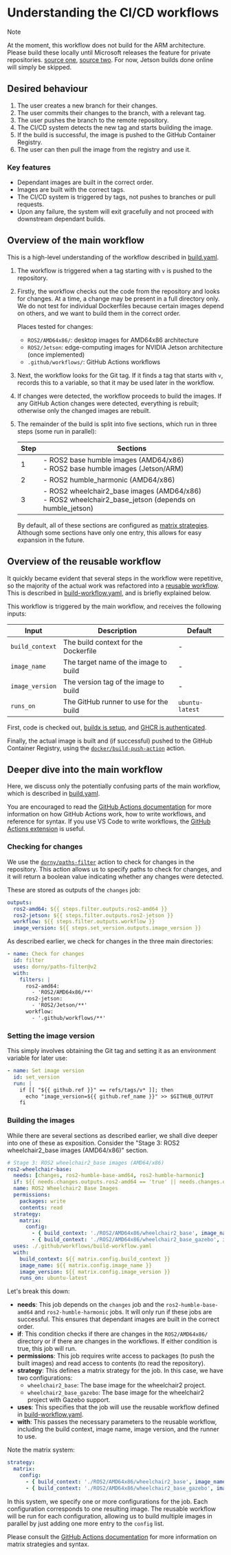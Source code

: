 # Understanding the CI/CD workflows

> [!NOTE]
> At the moment, this workflow does not build for the ARM architecture. Please build these locally until Microsoft releases the feature for private repositories. [source one](https://docs.github.com/en/actions/using-github-hosted-runners/using-github-hosted-runners/about-github-hosted-runners#standard-github-hosted-runners-for-public-repositories), [source two](https://docs.github.com/en/actions/using-github-hosted-runners/using-github-hosted-runners/about-github-hosted-runners#standard-github-hosted-runners-for--private-repositories). For now, Jetson builds done online will simply be skipped.

## Desired behaviour
1.  The user creates a new branch for their changes.
1.  The user commits their changes to the branch, with a relevant tag.
1.  The user pushes the branch to the remote repository.
1.  The CI/CD system detects the new tag and starts building the image.
1.  If the build is successful, the image is pushed to the GitHub Container Registry.
1.  The user can then pull the image from the registry and use it.

### Key features
-   Dependant images are built in the correct order.
-   Images are built with the correct tags.
-   The CI/CD system is triggered by tags, not pushes to branches or pull requests.
-   Upon any failure, the system will exit gracefully and not proceed with downstream dependant builds.

## Overview of the main workflow
This is a high-level understanding of the workflow described in [build.yaml](/.github/workflows/build.yaml).

1.  The workflow is triggered when a tag starting with `v` is pushed to the repository.

1.  Firstly, the workflow checks out the code from the repository and looks for changes. At a time, a change may be present in a full directory only. We do not test for individual Dockerfiles because certain images depend on others, and we want to build them in the correct order.

    Places tested for changes:
    -   `ROS2/AMD64x86/`: desktop images for AMD64x86 architecture
    -   `ROS2/Jetson`: edge-computing images for NVIDIA Jetson architecture (once implemented)
    -   `.github/workflows/`: GitHub Actions workflows

1.  Next, the workflow looks for the Git tag. If it finds a tag that starts with `v`, records this to a variable, so that it may be used later in the workflow.

1.  If changes were detected, the workflow proceeds to build the images. If any GitHub Action changes were detected, everything is rebuilt; otherwise only the changed images are rebuilt.

1.  The remainder of the build is split into five sections, which run in three steps (some run in parallel):

    | Step | Sections |
    | --- | --- |
    | 1 | - ROS2 base humble images (AMD64/x86) <br> - ROS2 base humble images (Jetson/ARM) |
    | 2 | - ROS2 humble_harmonic (AMD64/x86) |
    | 3 | - ROS2 wheelchair2_base images (AMD64/x86) <br> - ROS2 wheelchair2_base_jetson (depends on humble_jetson) |

    By default, all of these sections are configured as [matrix strategies](https://docs.github.com/en/actions/writing-workflows/choosing-what-your-workflow-does/running-variations-of-jobs-in-a-workflow). Although some sections have only one entry, this allows for easy expansion in the future.

## Overview of the reusable workflow
It quickly became evident that several steps in the workflow were repetitive, so the majority of the actual work was refactored into a [reusable workflow](https://docs.github.com/en/actions/sharing-automations/reusing-workflows). This is described in [build-workflow.yaml](/.github/workflows/build-workflow.yaml), and is briefly explained below.

This workflow is triggered by the main workflow, and receives the following inputs:

| Input | Description | Default |
| --- | --- | --- |
| `build_context` | The build context for the Dockerfile | - |
| `image_name` | The target name of the image to build | - |
| `image_version` | The version tag of the image to build | - |
| `runs_on` | The GitHub runner to use for the build | `ubuntu-latest` |

First, code is checked out, [buildx is setup](https://github.com/docker/setup-buildx-action/tree/v3/), and [GHCR is authenticated](https://github.com/docker/setup-buildx-action/tree/v3/).

Finally, the actual image is built and (if successful) pushed to the GitHub Container Registry, using the [`docker/build-push-action`](https://github.com/docker/build-push-action/tree/v6/) action.


## Deeper dive into the main workflow
Here, we discuss only the potentially confusing parts of the main workflow, which is described in [build.yaml](/.github/workflows/build.yaml).

You are encouraged to read the [GitHub Actions documentation](https://docs.github.com/en/actions) for more information on how GitHub Actions work, how to write workflows, and reference for syntax. If you use VS Code to write workflows, the [GitHub Actions extension](https://marketplace.visualstudio.com/items?itemName=GitHub.vscode-github-actions) is useful.

### Checking for changes
We use the [`dorny/paths-filter`](https://github.com/dorny/paths-filter/tree/v2/) action to check for changes in the repository. This action allows us to specify paths to check for changes, and it will return a boolean value indicating whether any changes were detected.

These are stored as outputs of the `changes` job:

```yaml
outputs:
  ros2-amd64: ${{ steps.filter.outputs.ros2-amd64 }}
  ros2-jetson: ${{ steps.filter.outputs.ros2-jetson }}
  workflow: ${{ steps.filter.outputs.workflow }}
  image_version: ${{ steps.set_version.outputs.image_version }}
```

As described earlier, we check for changes in the three main directories:

```yaml
- name: Check for changes
  id: filter
  uses: dorny/paths-filter@v2
  with:
    filters: |
      ros2-amd64:
        - 'ROS2/AMD64x86/**'
      ros2-jetson:
        - 'ROS2/Jetson/**'
      workflow:
        - '.github/workflows/**'
```

### Setting the image version
This simply involves obtaining the Git tag and setting it as an environment variable for later use:

```yaml
- name: Set image version
  id: set_version
  run: |
    if [[ "${{ github.ref }}" == refs/tags/v* ]]; then
      echo "image_version=${{ github.ref_name }}" >> $GITHUB_OUTPUT
    fi
```

### Building the images
While there are several sections as described earlier, we shall dive deeper into one of these as exposition. Consider the "Stage 3: ROS2 wheelchair2_base images (AMD64/x86)" section.

```yaml
# Stage 3: ROS2 wheelchair2_base images (AMD64/x86)
ros2-wheelchair-base:
  needs: [changes, ros2-humble-base-amd64, ros2-humble-harmonic]
  if: ${{ needs.changes.outputs.ros2-amd64 == 'true' || needs.changes.outputs.workflow == 'true' }}
  name: ROS2 Wheelchair2 Base Images
  permissions:
    packages: write
    contents: read
  strategy:
    matrix:
      config:
        - { build_context: './ROS2/AMD64x86/wheelchair2_base', image_name: 'wheelchair2_base', image_version: "${{ needs.changes.outputs.image_version }}" }
        - { build_context: './ROS2/AMD64x86/wheelchair2_base_gazebo', image_name: 'wheelchair2_base_gazebo', image_version: "${{ needs.changes.outputs.image_version }}" }
  uses: ./.github/workflows/build-workflow.yaml
  with:
    build_context: ${{ matrix.config.build_context }}
    image_name: ${{ matrix.config.image_name }}
    image_version: ${{ matrix.config.image_version }}
    runs_on: ubuntu-latest
```

Let's break this down:
-   **needs**: This job depends on the `changes` job and the `ros2-humble-base-amd64` and `ros2-humble-harmonic` jobs. It will only run if these jobs are successful. This ensures that dependant images are built in the correct order.
-   **if**: This condition checks if there are changes in the `ROS2/AMD64x86/` directory or if there are changes in the workflows. If either condition is true, this job will run.
-   **permissions**: This job requires write access to packages (to push the built images) and read access to contents (to read the repository).
-   **strategy**: This defines a matrix strategy for the job. In this case, we have two configurations:
    -   `wheelchair2_base`: The base image for the wheelchair2 project.
    -   `wheelchair2_base_gazebo`: The base image for the wheelchair2 project with Gazebo support.
-   **uses**: This specifies that the job will use the reusable workflow defined in [build-workflow.yaml](/.github/workflows/build-workflow.yaml).
-   **with**: This passes the necessary parameters to the reusable workflow, including the build context, image name, image version, and the runner to use.

Note the matrix system:
```yaml
strategy:
  matrix:
    config:
      - { build_context: './ROS2/AMD64x86/wheelchair2_base', image_name: 'wheelchair2_base', image_version: "${{ needs.changes.outputs.image_version }}" }
      - { build_context: './ROS2/AMD64x86/wheelchair2_base_gazebo', image_name: 'wheelchair2_base_gazebo', image_version: "${{ needs.changes.outputs.image_version }}" }
```

In this system, we specify one or more configurations for the job. Each configuration corresponds to one resulting image. The reusable workflow will be run for each configuration, allowing us to build multiple images in parallel by just adding one more entry to the `config` list.

Please consult the [GitHub Actions documentation](https://docs.github.com/en/actions/writing-workflows/choosing-what-your-workflow-does/running-variations-of-jobs-in-a-workflow) for more information on matrix strategies and syntax.